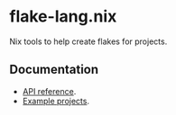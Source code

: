 # flake-lang.nix

Nix tools to help create flakes for projects.

## Documentation

- [API reference](https://mlabs-haskell.github.io/flake-lang.nix/).
- [Example projects](./examples/).
